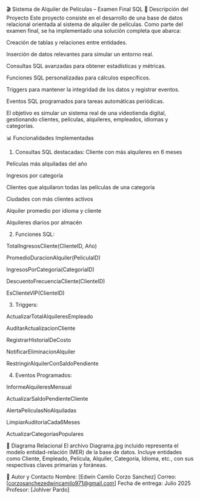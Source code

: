 🎬 Sistema de Alquiler de Películas – Examen Final SQL
📘 Descripción del Proyecto
Este proyecto consiste en el desarrollo de una base de datos relacional orientada al sistema de alquiler de películas. Como parte del examen final, se ha implementado una solución completa que abarca:

Creación de tablas y relaciones entre entidades.

Inserción de datos relevantes para simular un entorno real.

Consultas SQL avanzadas para obtener estadísticas y métricas.

Funciones SQL personalizadas para cálculos específicos.

Triggers para mantener la integridad de los datos y registrar eventos.

Eventos SQL programados para tareas automáticas periódicas.

El objetivo es simular un sistema real de una videotienda digital, gestionando clientes, películas, alquileres, empleados, idiomas y categorías.

📊 Funcionalidades Implementadas
1. Consultas SQL destacadas:
Cliente con más alquileres en 6 meses

Películas más alquiladas del año

Ingresos por categoría

Clientes que alquilaron todas las películas de una categoría

Ciudades con más clientes activos

Alquiler promedio por idioma y cliente

Alquileres diarios por almacén

2. Funciones SQL:

TotalIngresosCliente(ClienteID, Año)

PromedioDuracionAlquiler(PeliculaID)

IngresosPorCategoria(CategoriaID)

DescuentoFrecuenciaCliente(ClienteID)

EsClienteVIP(ClienteID)

3. Triggers:

ActualizarTotalAlquileresEmpleado

AuditarActualizacionCliente

RegistrarHistorialDeCosto

NotificarEliminacionAlquiler

RestringirAlquilerConSaldoPendiente

4. Eventos Programados:

InformeAlquileresMensual

ActualizarSaldoPendienteCliente

AlertaPeliculasNoAlquiladas

LimpiarAuditoriaCada6Meses

ActualizarCategoriasPopulares

🧩 Diagrama Relacional
El archivo Diagrama.jpg incluido representa el modelo entidad-relación (MER) de la base de datos. Incluye entidades como Cliente, Empleado, Película, Alquiler, Categoría, Idioma, etc., con sus respectivas claves primarias y foráneas.

👤 Autor y Contacto
Nombre: [Edwin Camilo Corzo Sanchez]
Correo: [corzosanchezedwincamilo971@gmail.com]
Fecha de entrega: Julio 2025
Profesor: [Johlver Pardo]

